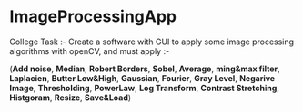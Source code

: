 # ImageProcessingApp
College Task :-
Create a software with GUI to apply some image processing algorithms with openCV, and must apply :-

(**Add noise**, **Median**, **Robert Borders**, **Sobel**, **Average**, **ming&max filter**,
 **Laplacien**, **Butter Low&High**, **Gaussian**, **Fourier**, **Gray Level**, **Negarive Image**,
 **Thresholding**, **PowerLaw**, **Log Transform**, **Contrast Stretching**, **Histgoram**, **Resize**, **Save&Load**)
